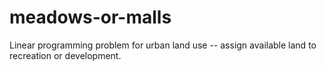 # meadows-or-malls
Linear programming problem for urban land use -- assign available land to recreation or development.
